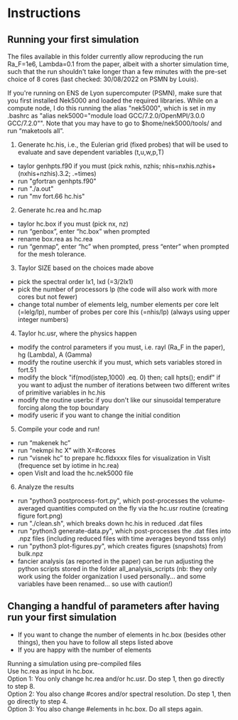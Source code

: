 # Instructions

## Running your first simulation

The files available in this folder currently allow reproducing the run Ra_F=1e6, Lambda=0.1 from the paper, albeit with a shorter simulation time, such that the run shouldn't take longer than a few minutes with the pre-set choice of 8 cores (last checked: 30/08/2022 on PSMN by Louis). 

If you're running on ENS de Lyon supercomputer (PSMN), make sure that you first installed Nek5000 and loaded the required libraries. While on a compute node, I do this running the alias "nek5000", which is set in my .bashrc as "alias nek5000="module load GCC/7.2.0/OpenMPI/3.0.0 GCC/7.2.0"". Note that you may have to go to $home/nek5000/tools/ and run “maketools all”.

1. Generate hc.his, i.e., the Eulerian grid (fixed probes) that will be used to evaluate and save dependent variables (t,u,w,p,T)
- taylor genhpts.f90 if you must (pick nxhis, nzhis; nhis=nxhis.nzhis+(nxhis+nzhis).3.2; .=times)  
- run "gfortran genhpts.f90"  
- run "./a.out"  
- run "mv fort.66 hc.his"  

2. Generate hc.rea and hc.map
- taylor hc.box if you must (pick nx, nz)  
- run “genbox”, enter “hc.box” when prompted  
- rename box.rea as hc.rea  
- run “genmap”, enter “hc” when prompted, press “enter” when prompted for the mesh tolerance.

3. Taylor SIZE based on the choices made above
- pick the spectral order lx1, lxd (=3/2lx1)
- pick the number of processors lp (the code will also work with more cores but not fewer)
- change total number of elements lelg, number elements per core lelt (=lelg/lp), number of probes per core lhis (=nhis/lp) (always using upper integer numbers)

4. Taylor hc.usr, where the physics happen  
- modify the control parameters if you must, i.e. rayl (Ra_F in the paper), hg (Lambda), A (Gamma)  
- modify the routine userchk if you must, which sets variables stored in fort.51  
- modify the block "if(mod(istep,1000) .eq. 0) then; call hpts(); endif" if you want to adjust the number of iterations between two different writes of primitive variables in hc.his  
- modify the routine userbc if you don't like our sinusoidal temperature forcing along the top boundary  
- modify useric if you want to change the initial condition

5. Compile your code and run!  
- run “makenek hc”  
- run “nekmpi hc X” with X=#cores  
- run “visnek hc” to prepare hc.fldxxxx files for visualization in VisIt (frequence set by iotime in hc.rea)  
- open VisIt and load the hc.nek5000 file

6. Analyze the results  
- run "python3 postprocess-fort.py", which post-processes the volume-averaged quantities computed on the fly via the hc.usr routine (creating figure fort.png)  
- run "./clean.sh", which breaks down hc.his in reduced .dat files  
- run "python3 generate-data.py", which post-processes the .dat files into .npz files (including reduced files with time averages beyond tsss only)  
- run "python3 plot-figures.py", which creates figures (snapshots) from bulk.npz  
- fancier analysis (as reported in the paper) can be run adjusting the python scripts stored in the folder all_analysis_scripts (nb: they only work using the folder organization I used personally... and some variables have been renamed... so use with caution!)  


## Changing a handful of parameters after having run your first simulation

- If you want to change the number of elements in hc.box (besides other things), then you have to follow all steps listed above
- If you are happy with the number of elements

Running a simulation using pre-compiled files  
Use hc.rea as input in hc.box.  
Option 1: You only change hc.rea and/or hc.usr. Do step 1, then go directly to step 8.  
Option 2: You also change #cores and/or spectral resolution. Do step 1, then go directly to step 4.  
Option 3: You also change #elements in hc.box. Do all steps again.
	
